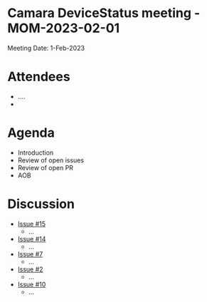 Camara DeviceStatus meeting - MOM-2023-02-01
===============
Meeting Date: 1-Feb-2023

Attendees
=========
* ....
* 

Agenda
=====
* Introduction
* Review of open issues 
* Review of open PR 
* AOB 

Discussion
==========
* [Issue #15](https://github.com/camaraproject/DeviceStatus/issues/15) 
  * ...
* [Issue #14](https://github.com/camaraproject/DeviceStatus/issues/14) 
  * ...
* [Issue #7](https://github.com/camaraproject/DeviceStatus/issues/7) 
  * ...
* [Issue #2](https://github.com/camaraproject/DeviceStatus/issues/2) 
  * ...
* [Issue #10](https://github.com/camaraproject/DeviceStatus/issues/10) 
  * ...


